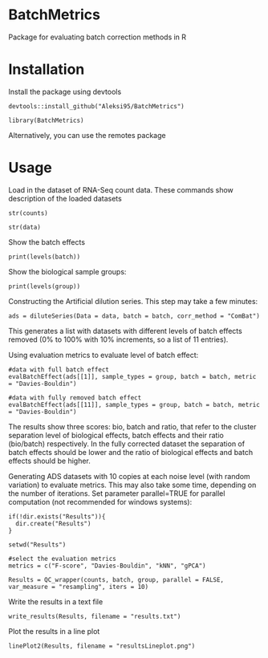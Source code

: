 # BatchMetrics
Package for evaluating batch correction methods in R

# Installation
Install the package using devtools

```{r}
devtools::install_github("Aleksi95/BatchMetrics")

library(BatchMetrics)
```
Alternatively, you can use the remotes package

# Usage

Load in the dataset of RNA-Seq count data. These commands show description of the loaded datasets


```{r}
str(counts)
```

```{r}
str(data)
```

Show the batch effects

```{r}
print(levels(batch))
```

Show the biological sample groups:

```{r}
print(levels(group))
```

Constructing the Artificial dilution series. This step may take a few minutes:

```{r}
ads = diluteSeries(Data = data, batch = batch, corr_method = "ComBat")
```
This generates a list with datasets with different levels of batch effects removed (0% to 100% with 10% increments, so a list of 11 entries).

Using evaluation metrics to evaluate level of batch effect:

```{r}
#data with full batch effect
evalBatchEffect(ads[[1]], sample_types = group, batch = batch, metric = "Davies-Bouldin")

#data with fully removed batch effect
evalBatchEffect(ads[[11]], sample_types = group, batch = batch, metric = "Davies-Bouldin")
```
The results show three scores: bio, batch and ratio, that refer to the cluster separation level of biological effects, batch effects and their ratio (bio/batch) respectively. In the fully corrected dataset the separation of batch effects should be lower and the ratio of biological effects and batch effects should be higher.

Generating ADS datasets with 10 copies at each noise level (with random variation) to evaluate metrics. This may also take some time, depending on the number of iterations. Set parameter parallel=TRUE for parallel computation (not recommended for windows systems):

```{r}
if(!dir.exists("Results")){
  dir.create("Results")
}

setwd("Results")

#select the evaluation metrics
metrics = c("F-score", "Davies-Bouldin", "kNN", "gPCA")

Results = QC_wrapper(counts, batch, group, parallel = FALSE, var_measure = "resampling", iters = 10)
```

Write the results in a text file

```{r}
write_results(Results, filename = "results.txt")
```

Plot the results in a line plot

```{r}
linePlot2(Results, filename = "resultsLineplot.png")
```

